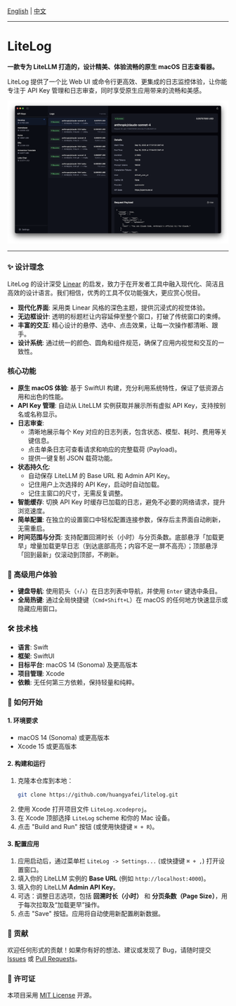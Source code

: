 [English](README.md) | [中文](README_zh.md)

---
# LiteLog

**一款专为 LiteLLM 打造的，设计精美、体验流畅的原生 macOS 日志查看器。**

LiteLog 提供了一个比 Web UI 或命令行更高效、更集成的日志监控体验，让你能专注于 API Key 管理和日志审查，同时享受原生应用带来的流畅和美感。

![LiteLog 截图](assets/screenshot.png)

---

### ✨ 设计理念

LiteLog 的设计深受 [Linear](https://linear.app) 的启发，致力于在开发者工具中融入现代化、简洁且高效的设计语言。我们相信，优秀的工具不仅功能强大，更应赏心悦目。

- **现代化界面**: 采用类 Linear 风格的深色主题，提供沉浸式的视觉体验。
- **无边框设计**: 透明的标题栏让内容延伸至整个窗口，打破了传统窗口的束缚。
- **丰富的交互**: 精心设计的悬停、选中、点击效果，让每一次操作都清晰、跟手。
- **设计系统**: 通过统一的颜色、圆角和组件规范，确保了应用内视觉和交互的一致性。

### 核心功能

- **原生 macOS 体验**: 基于 SwiftUI 构建，充分利用系统特性，保证了低资源占用和出色的性能。
- **API Key 管理**: 自动从 LiteLLM 实例获取并展示所有虚拟 API Key，支持按别名或名称显示。
- **日志审查**:
    - 清晰地展示每个 Key 对应的日志列表，包含状态、模型、耗时、费用等关键信息。
    - 点击单条日志可查看请求和响应的完整载荷 (Payload)。
    - 提供一键复制 JSON 载荷功能。
- **状态持久化**:
    - 自动保存 LiteLLM 的 Base URL 和 Admin API Key。
    - 记住用户上次选择的 API Key，启动时自动加载。
    - 记住主窗口的尺寸，无需反复调整。
- **智能缓存**: 切换 API Key 时缓存已加载的日志，避免不必要的网络请求，提升浏览速度。
- **简单配置**: 在独立的设置窗口中轻松配置连接参数，保存后主界面自动刷新，无需重启。
- **时间范围与分页**: 支持配置回溯时长（小时）与分页条数。底部悬浮「加载更早」增量加载更早日志（到达底部高亮；内容不足一屏不高亮）；顶部悬浮「回到最新」仅滚动到顶部，不刷新。

### 🚀 高级用户体验
- **键盘导航**: 使用箭头（`↑`/`↓`）在日志列表中导航，并使用 `Enter` 键选中条目。
- **全局热键**: 通过全局快捷键（`Cmd+Shift+L`）在 macOS 的任何地方快速显示或隐藏应用窗口。

### 🛠️ 技术栈

- **语言**: Swift
- **框架**: SwiftUI
- **目标平台**: macOS 14 (Sonoma) 及更高版本
- **项目管理**: Xcode
- **依赖**: 无任何第三方依赖，保持轻量和纯粹。

### 🚀 如何开始

#### 1. 环境要求
- macOS 14 (Sonoma) 或更高版本
- Xcode 15 或更高版本

#### 2. 构建和运行
1. 克隆本仓库到本地：
   ```bash
   git clone https://github.com/huangyafei/litelog.git
   ```
2. 使用 Xcode 打开项目文件 `LiteLog.xcodeproj`。
3. 在 Xcode 顶部选择 `LiteLog` scheme 和你的 Mac 设备。
4. 点击 "Build and Run" 按钮 (或使用快捷键 `⌘ + R`)。

#### 3. 配置应用
1. 应用启动后，通过菜单栏 `LiteLog -> Settings...` (或快捷键 `⌘ + ,`) 打开设置窗口。
2. 填入你的 LiteLLM 实例的 **Base URL** (例如 `http://localhost:4000`)。
3. 填入你的 LiteLLM **Admin API Key**。
4. 可选：调整日志选项，包括 **回溯时长（小时）** 和 **分页条数（Page Size）**，用于每次拉取及“加载更早”操作。
5. 点击 "Save" 按钮。应用将自动使用新配置刷新数据。

### 🤝 贡献

欢迎任何形式的贡献！如果你有好的想法、建议或发现了 Bug，请随时提交 [Issues](https://github.com/huangyafei/litelog/issues) 或 [Pull Requests](https://github.com/huangyafei/litelog/pulls)。

### 📄 许可证

本项目采用 [MIT License](LICENSE) 开源。
